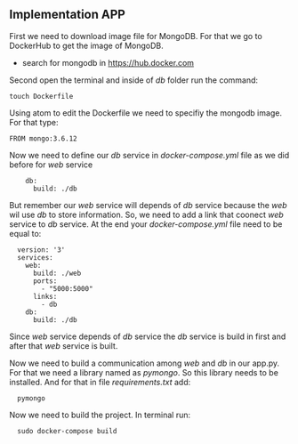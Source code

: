 ## Implementation APP

First we need to download image file for MongoDB. For that we go to DockerHub to get the image of MongoDB.

- search for mongodb in https://hub.docker.com

Second open the terminal and inside of _db_ folder run the command: 

    touch Dockerfile

Using atom to edit the Dockerfile we need to specifiy the mongodb image. For that type:
  
    FROM mongo:3.6.12

Now we need to define our _db_ service in _docker-compose.yml_ file as we did before for _web_ service

        db:
          build: ./db
          
But remember our _web_ service will depends of _db_ service because the _web_ wil use _db_ to store information. So, we need to add a link that coonect _web_ service to _db_ service. At the end your _docker-compose.yml_ file need to be equal to:

      version: '3'
      services:
        web:
          build: ./web
          ports:
            - "5000:5000"
          links:
            - db
        db:
          build: ./db

Since _web_ service depends of _db_ service the _db_ service is build in first and after that _web_ service is built.

Now we need to build a communication among _web_ and _db_ in our app.py. For that we need a library named as _pymongo_. So this library needs to be installed. And for that in file _requirements.txt_ add:

      pymongo
      
Now we need to build the project. In terminal run:

      sudo docker-compose build
